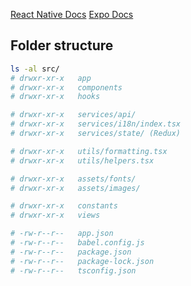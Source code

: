 [React Native Docs](https://reactnative.dev/docs/intro-react)
[Expo Docs](https://docs.expo.dev/versions/latest/)

## Folder structure
```bash
ls -al src/
# drwxr-xr-x   app
# drwxr-xr-x   components
# drwxr-xr-x   hooks

# drwxr-xr-x   services/api/
# drwxr-xr-x   services/i18n/index.tsx
# drwxr-xr-x   services/state/ (Redux)

# drwxr-xr-x   utils/formatting.tsx
# drwxr-xr-x   utils/helpers.tsx

# drwxr-xr-x   assets/fonts/
# drwxr-xr-x   assets/images/

# drwxr-xr-x   constants
# drwxr-xr-x   views

# -rw-r--r--   app.json
# -rw-r--r--   babel.config.js
# -rw-r--r--   package.json
# -rw-r--r--   package-lock.json
# -rw-r--r--   tsconfig.json
```
